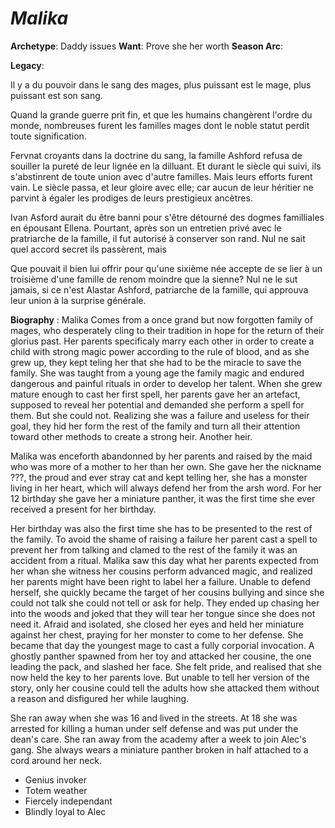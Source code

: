# *Malika*

**Archetype**: Daddy issues
**Want**: Prove she her worth
**Season Arc**:

**Legacy**:

Il y a du pouvoir dans le sang des mages, plus puissant est le mage, plus puissant est son sang.

Quand la grande guerre prit fin, et que les humains changèrent l'ordre du monde, nombreuses furent les familles mages dont le noble statut perdit toute signification. 

Fervnat croyants dans la doctrine du sang, la famille Ashford refusa de souiller la pureté de leur lignée en la dilluant. Et durant le siècle qui suivi, ils s'abstinrent de toute union avec d'autre familles. Mais leurs efforts furent vain. Le siècle passa, et leur gloire avec elle; car aucun de leur héritier ne parvint à égaler les prodiges de leurs prestigieux ancètres.

Ivan Asford aurait du être banni pour s'être détourné des dogmes familliales en épousant Ellena. Pourtant, après son un entretien privé avec le pratriarche de la famille, il fut autorisé à conserver son rand. Nul ne sait quel accord secret ils passèrent, mais 

Que pouvait il bien lui offrir pour qu'une sixième née accepte de se lier à un troisième d'une famille de renom moindre que la sienne? Nul ne le sut jamais, si ce n'est Alastar Ashford, patriarche de la famille, qui approuva leur union à la surprise générale.

**Biography** :
Malika Comes from a once grand but now forgotten family of mages, who desperately cling to their tradition in hope for the return of their glorius past. Her parents specificaly marry each other in order to create a child with strong magic power according to the rule of blood, and as she grew up, they kept teling her that she had to be the miracle to save the family. She was taught from a young age the family magic and endured dangerous and painful rituals in order to develop her talent. When she grew mature enough to cast her first spell, her parents gave her an artefact, supposed to reveal her potential and demanded she perform a spell for them. But she could not. Realizing she was a failure and useless for their goal, they hid her form the rest of the family and turn all their attention toward other methods to create a strong heir. Another heir. 

Malika was enceforth abandonned by her parents and raised by the maid who was more of a mother to her than her own. She gave her the nickname ???, the proud and ever stray cat and kept telling her, she has a monster living in her heart, which will always defend her from the arsh word. For her 12 birthday she gave her a miniature panther, it was the first time she ever received a present for her birthday.

Her birthday was also the first time she has to be presented to the rest of the family. To avoid the shame of raising a failure her parent cast a spell to prevent her from talking and clamed to the rest of the family it was an accident from a ritual. Malika saw this day what her parents expected from her whan she witness her cousins perform advanced magic, and realized her parents might have been right to label her a failure. Unable to defend herself, she quickly became the target of her cousins bullying and since she could not talk she could not tell or ask for help. They ended up chasing her into the woods and joked that they will tear her tongue since she does not need it. Afraid and isolated, she closed her eyes and held her miniature against her chest, praying for her monster to come to her defense. She became that day the youngest mage to cast a fully corporial invocation. A ghostly panther spawned from her toy and attacked her cousine, the one leading the pack, and slashed her face. She felt pride, and realised that she now held the key to her parents love. But unable to tell her version of the story, only her cousine could tell the adults how she attacked them without a reason and disfigured her while laughing.

She ran away when she was 16 and lived in the streets.
At 18 she was arrested for killing a human under self defense and was put under the dean's care.
She ran away from the academy after a week to join Alec's gang.
She always wears a miniature panther broken in half attached to a cord around her neck.

 * Genius invoker
 * Totem weather
 * Fiercely independant
 * Blindly loyal to Alec
